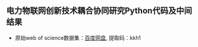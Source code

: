 电力物联网创新技术耦合协同研究Python代码及中间结果  
---
  
* 原始web of science数据集：[百度网盘](https://pan.baidu.com/s/1Tv3ues7_bz4Vb2zvbScfOw),    提取码：kkh1

